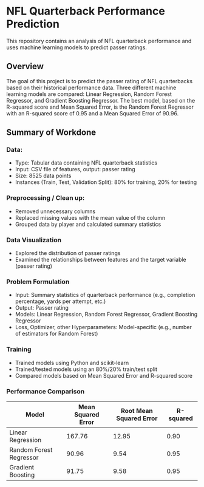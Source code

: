 # NFL Quarterback Performance Prediction

This repository contains an analysis of NFL quarterback performance and uses machine learning models to predict passer ratings.

## Overview

The goal of this project is to predict the passer rating of NFL quarterbacks based on their historical performance data. Three different machine learning models are compared: Linear Regression, Random Forest Regressor, and Gradient Boosting Regressor. The best model, based on the R-squared score and Mean Squared Error, is the Random Forest Regressor with an R-squared score of 0.95 and a Mean Squared Error of 90.96.

## Summary of Workdone

### Data:

 * Type: Tabular data containing NFL quarterback statistics
 * Input: CSV file of features, output: passer rating
 * Size: 8525 data points
 * Instances (Train, Test, Validation Split): 80% for training, 20% for testing

### Preprocessing / Clean up:

* Removed unnecessary columns
* Replaced missing values with the mean value of the column
* Grouped data by player and calculated summary statistics

### Data Visualization

* Explored the distribution of passer ratings
* Examined the relationships between features and the target variable (passer rating)

### Problem Formulation

* Input: Summary statistics of quarterback performance (e.g., completion percentage, yards per attempt, etc.)
* Output: Passer rating
* Models: Linear Regression, Random Forest Regressor, Gradient Boosting Regressor
* Loss, Optimizer, other Hyperparameters: Model-specific (e.g., number of estimators for Random Forest)

### Training

* Trained models using Python and scikit-learn
* Trained/tested models using an 80%/20% train/test split
* Compared models based on Mean Squared Error and R-squared score

### Performance Comparison

| Model                    | Mean Squared Error | Root Mean Squared Error | R-squared |
|--------------------------|--------------------|-------------------------|-----------|
| Linear Regression        | 167.76             | 12.95                   | 0.90      |
| Random Forest Regressor  | 90.96              | 9.54                    | 0.95      |
| Gradient Boosting        | 91.75              | 9.58                    | 0.95      |




